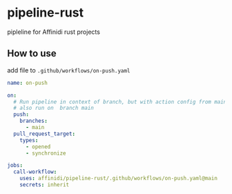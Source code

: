 # pipeline-rust

pipleline for Affinidi rust projects

## How to use

add file to `.github/workflows/on-push.yaml`

```yaml
name: on-push

on:
  # Run pipeline in context of branch, but with action config from main for opened and rebased mr's
  # also run on  branch main
  push:
    branches:
      - main
  pull_request_target:
    types:
      - opened
      - synchronize

jobs:
  call-workflow:
    uses: affinidi/pipeline-rust/.github/workflows/on-push.yaml@main
    secrets: inherit
```
